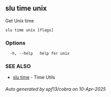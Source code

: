## slu time unix

Get Unix time

```
slu time unix [flags]
```

### Options

```
  -h, --help   help for unix
```

### SEE ALSO

* [slu time](slu_time.md)	 - Time Utils

###### Auto generated by spf13/cobra on 10-Apr-2025
